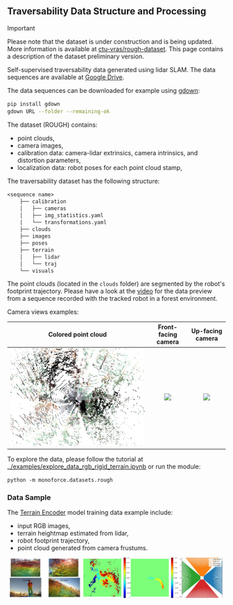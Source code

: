 ## Traversability Data Structure and Processing

> [!IMPORTANT]
> Please note that the dataset is under construction and is being updated.
> More information is available at [ctu-vras/rough-dataset](https://github.com/ctu-vras/rough-dataset).
> This page contains a description of the dataset preliminary version.

Self-supervised traversability data generated using lidar SLAM.
The data sequences are available at 
[Google Drive](https://drive.google.com/drive/folders/1TdEUQ5m5la3Q8DCrRzxeDJKlrYyCMkb9?usp=sharing).

The data sequences can be downloaded for example using [gdown](https://github.com/wkentaro/gdown):
```bash
pip install gdown
gdown URL --folder --remaining-ok
```

The dataset (ROUGH) contains:
  - point clouds, 
  - camera images,
  - calibration data: camera-lidar extrinsics, camera intrinsics, and distortion parameters,
  - localization data: robot poses for each point cloud stamp,

The traversability dataset has the following structure:
```commandline
<sequence name>
    ├── calibration
    │   ├── cameras
    │   ├── img_statistics.yaml
    |   └── transformations.yaml
    ├── clouds
    ├── images
    ├── poses
    ├── terrain
    │   ├── lidar
    │   └── traj
    └── visuals
```

The point clouds (located in the `clouds` folder) are segmented by the robot's footprint trajectory.
Please have a look at the
[video](https://drive.google.com/file/d/1CmLwgTUFmKrMXm5hG5n1Bz0XBZqLNifc/view?usp=drive_link)
for the data preview from a sequence recorded with the tracked robot in a forest environment.

Camera views examples:

Colored point cloud            |            Front-facing camera            |        Up-facing camera        
:-----------------------------:|:-----------------------------------------:|:------------------------------:
![](./imgs/rgb_cloud.png) | ![](./imgs/camera_fisheye_front.png) | ![](./imgs/camera_up.png)

To explore the data, please follow the tutorial
at [../examples/explore_data_rgb_rigid_terrain.ipynb](../examples/explore_data_rgb_rigid_terrain.ipynb)
or run the module:
```commandline
python -m monoforce.datasets.rough
```

### Data Sample

The [Terrain Encoder](./TERRAIN_ENCODER.md) model training data example include:
- input RGB images,
- terrain heightmap estimated from lidar,
- robot footprint trajectory,
- point cloud generated from camera frustums.

![](./imgs/lss_data.jpg)
